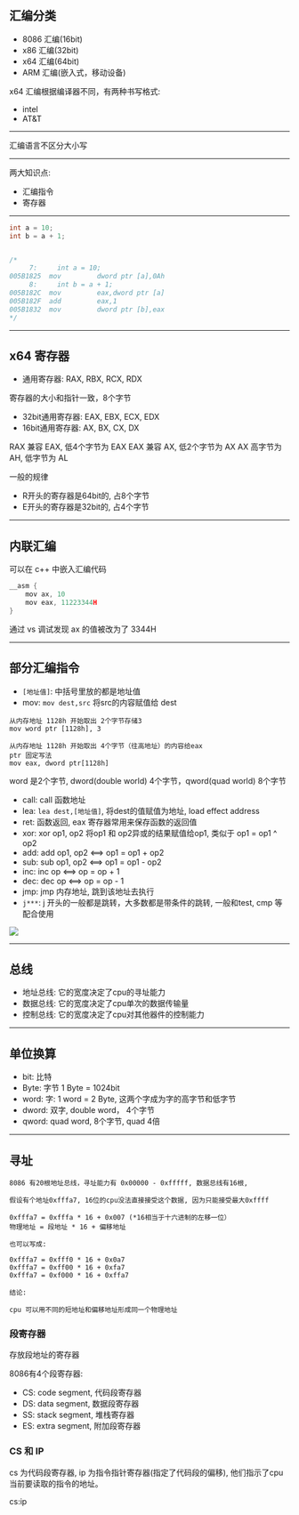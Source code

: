 
## 汇编分类

- 8086 汇编(16bit)
- x86 汇编(32bit)
- x64 汇编(64bit)
- ARM 汇编(嵌入式，移动设备)

x64 汇编根据编译器不同，有两种书写格式:

- intel
- AT&T

-----------

汇编语言不区分大小写

-----------

两大知识点:

- 汇编指令
- 寄存器

-----------

```c++
int a = 10;
int b = a + 1;


/*
     7:     int a = 10;
005B1825  mov         dword ptr [a],0Ah  
     8:     int b = a + 1;
005B182C  mov         eax,dword ptr [a]  
005B182F  add         eax,1  
005B1832  mov         dword ptr [b],eax
*/
```

-----------

## x64 寄存器


- 通用寄存器: RAX, RBX, RCX, RDX

寄存器的大小和指针一致，8个字节


- 32bit通用寄存器: EAX, EBX, ECX, EDX
- 16bit通用寄存器: AX, BX, CX, DX

RAX 兼容 EAX, 低4个字节为 EAX
EAX 兼容 AX, 低2个字节为 AX
AX 高字节为 AH, 低字节为 AL

一般的规律

- R开头的寄存器是64bit的, 占8个字节
- E开头的寄存器是32bit的, 占4个字节

-----------

## 内联汇编

可以在 c++ 中嵌入汇编代码

```c++
__asm {
    mov ax, 10
    mov eax, 11223344H
}
```

通过 vs 调试发现 ax 的值被改为了 3344H

-------------------
## 部分汇编指令

- `[地址值]`: 中括号里放的都是地址值
- mov: `mov dest,src` 将src的内容赋值给 dest

```
从内存地址 1128h 开始取出 2个字节存储3
mov word ptr [1128h], 3

从内存地址 1128h 开始取出 4个字节（往高地址）的内容给eax
ptr 固定写法
mov eax, dword ptr[1128h]
```

word 是2个字节, dword(double world) 4个字节，qword(quad world) 8个字节

- call: call 函数地址
- lea: `lea dest,[地址值]`, 将dest的值赋值为地址, load effect address
- ret: 函数返回, eax 寄存器常用来保存函数的返回值
- xor: xor op1, op2 将op1 和 op2异或的结果赋值给op1, 类似于 op1 = op1 ^ op2
- add: add op1, op2  <==> op1 = op1 + op2
- sub: sub op1, op2  <==> op1 = op1 - op2
- inc: inc op  <==> op = op + 1
- dec: dec op  <==> op = op - 1
- jmp: jmp 内存地址, 跳到该地址去执行
- `j***`: j 开头的一般都是跳转，大多数都是带条件的跳转, 一般和test, cmp 等配合使用

<img src="../0.png">

-------------

## 总线

- 地址总线: 它的宽度决定了cpu的寻址能力
- 数据总线: 它的宽度决定了cpu单次的数据传输量
- 控制总线: 它的宽度决定了cpu对其他器件的控制能力

-------------

## 单位换算

- bit: 比特
- Byte: 字节  1 Byte = 1024bit
- word: 字: 1 word = 2 Byte, 这两个字成为字的高字节和低字节
- dword: 双字, double word， 4个字节
- qword: quad word, 8个字节, quad 4倍


-------------

## 寻址

```
8086 有20根地址总线，寻址能力有 0x00000 - 0xfffff, 数据总线有16根, 

假设有个地址0xfffa7, 16位的cpu没法直接接受这个数据, 因为只能接受最大0xffff

0xfffa7 = 0xfffa * 16 + 0x007 (*16相当于十六进制的左移一位）
物理地址 = 段地址 * 16 + 偏移地址

也可以写成:

0xfffa7 = 0xfff0 * 16 + 0x0a7
0xfffa7 = 0xff00 * 16 + 0xfa7
0xfffa7 = 0xf000 * 16 + 0xffa7

结论:

cpu 可以用不同的短地址和偏移地址形成同一个物理地址
```
### 段寄存器

存放段地址的寄存器

8086有4个段寄存器:

- CS: code segment, 代码段寄存器
- DS: data segment, 数据段寄存器
- SS: stack segment, 堆栈寄存器
- ES: extra segment, 附加段寄存器

### CS 和 IP

cs 为代码段寄存器, ip 为指令指针寄存器(指定了代码段的偏移), 他们指示了cpu当前要读取的指令的地址。

cs:ip
